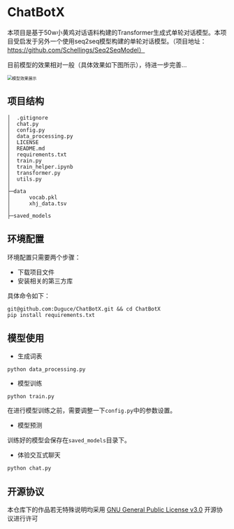 # ChatBotX

本项目是基于50w小黄鸡对话语料构建的Transformer生成式单轮对话模型。本项目受启发于另外一个使用seq2seq模型构建的单轮对话模型。（项目地址：https://github.com/Schellings/Seq2SeqModel）

目前模型的效果相对一般（具体效果如下图所示），待进一步完善...

<img src="https://zhgyqc.oss-cn-hangzhou.aliyuncs.com/image-20230606190909976.png" alt="模型效果展示" style="zoom:67%;" />

## 项目结构

```shell
│  .gitignore
│  chat.py
│  config.py
│  data_processing.py
│  LICENSE
│  README.md
│  requirements.txt
│  train.py
│  train_helper.ipynb
│  transformer.py
│  utils.py
│
├─data
│      vocab.pkl
│      xhj_data.tsv
│
├─saved_models
```

## 环境配置

环境配置只需要两个步骤：

- 下载项目文件
- 安装相关的第三方库

具体命令如下：

```
git@github.com:Duguce/ChatBotX.git && cd ChatBotX
pip install requirements.txt
```

## 模型使用

- 生成词表

```
python data_processing.py
```

- 模型训练

```
python train.py
```

在进行模型训练之前，需要调整一下`config.py`中的参数设置。

- 模型预测

训练好的模型会保存在`saved_models`目录下。

- 体验交互式聊天

```
python chat.py
```

## 开源协议

本仓库下的作品若无特殊说明均采用 [GNU General Public License v3.0](https://www.gnu.org/licenses/gpl-3.0.en.html) 开源协议进行许可
